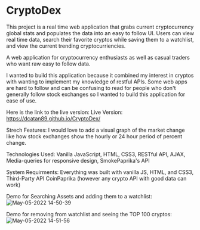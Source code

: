 # CryptoDex

This project is a real time web application that grabs current cryptocurrency global stats and populates the data into an easy to follow UI. Users can view real time data, search their favorite cryptos while saving them to a watchlist, and view the current trending cryptocurriencies.

A web application for cryptocurrency enthusiasts as well as casual traders who want raw easy to follow data.

I wanted to build this application because it combined my interest in cryptos with wanting to implement my knowledge of restful APIs. Some web apps are hard to follow and can be confusing to read for people who don't generally follow stock exchanges so I wanted to build this application for ease of use.

Here is the link to the live version:
Live Version: https://dcatan89.github.io/CryptoDex/

Strech Features: I would love to add a visual graph of the market change like how stock exchanges show the hourly or 24 hour period of percent change.

Technologies Used: Vanilla JavaScript, HTML, CSS3, RESTful API, AJAX, Media-queries for responsive design, SmokePaprika's API

System Requirments: Everything was built with vanilla JS, HTML, and CSS3, Third-Party API CoinPaprika (however any crypto API with good data can work)

Demo for Searching Assets and adding them to a watchlist:
![May-05-2022 14-50-39](https://user-images.githubusercontent.com/90487207/167031929-aa0abbc9-d488-4875-8133-6f1861418be6.gif)


Demo for removing from watchlist and seeing the TOP 100 cryptos:
![May-05-2022 14-51-56](https://user-images.githubusercontent.com/90487207/167031986-a87f356c-26f3-4a53-b68b-1fb53ced59a0.gif)


